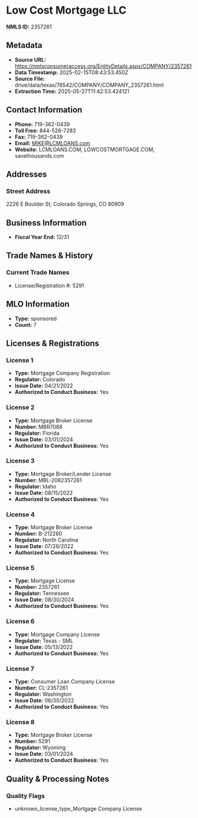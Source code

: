 # Low Cost Mortgage LLC

**NMLS ID:** 2357261

## Metadata
- **Source URL:** https://nmlsconsumeraccess.org/EntityDetails.aspx/COMPANY/2357261
- **Data Timestamp:** 2025-02-15T08:43:53.450Z
- **Source File:** drive/data/texas/76542/COMPANY/COMPANY_2357261.html
- **Extraction Time:** 2025-05-27T11:42:53.424121

## Contact Information
- **Phone:** 719-362-0439
- **Toll Free:** 844-526-7283
- **Fax:** 719-362-0439
- **Email:** MIKE@LCMLOANS.com
- **Website:** LCMLOANS.COM, LOWCOSTMORTGAGE.COM, savethousands.com

## Addresses
### Street Address
2226 E Boulder St; Colorado Springs, CO 80909

## Business Information
- **Fiscal Year End:** 12/31

## Trade Names & History
### Current Trade Names
- License/Registration #: 5291

## MLO Information
- **Type:** sponsored
- **Count:** 7

## Licenses & Registrations

### License 1
- **Type:** Mortgage Company Registration
- **Regulator:** Colorado
- **Issue Date:** 04/21/2022
- **Authorized to Conduct Business:** Yes

### License 2
- **Type:** Mortgage Broker License
- **Number:** MBR7088
- **Regulator:** Florida
- **Issue Date:** 03/01/2024
- **Authorized to Conduct Business:** Yes

### License 3
- **Type:** Mortgage Broker/Lender License
- **Number:** MBL-2082357261
- **Regulator:** Idaho
- **Issue Date:** 08/15/2022
- **Authorized to Conduct Business:** Yes

### License 4
- **Type:** Mortgage Broker License
- **Number:** B-212280
- **Regulator:** North Carolina
- **Issue Date:** 07/28/2022
- **Authorized to Conduct Business:** Yes

### License 5
- **Type:** Mortgage License
- **Number:** 2357261
- **Regulator:** Tennessee
- **Issue Date:** 08/30/2024
- **Authorized to Conduct Business:** Yes

### License 6
- **Type:** Mortgage Company License
- **Regulator:** Texas - SML
- **Issue Date:** 05/13/2022
- **Authorized to Conduct Business:** Yes

### License 7
- **Type:** Consumer Loan Company License
- **Number:** CL-2357261
- **Regulator:** Washington
- **Issue Date:** 06/30/2022
- **Authorized to Conduct Business:** Yes

### License 8
- **Type:** Mortgage Broker License
- **Number:** 5291
- **Regulator:** Wyoming
- **Issue Date:** 03/01/2024
- **Authorized to Conduct Business:** Yes

## Quality & Processing Notes
### Quality Flags
- unknown_license_type_Mortgage Company License
